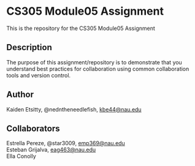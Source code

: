 # CS305 Module05 Assignment  
This is the repository for the CS305 Module05 Assignment  
## Description  
The purpose of this assignment/repository is to demonstrate that you understand best practices for collaboration using common collaboration tools and version control.  
## Author  
Kaiden Etsitty, @nedntheneedlefish, kbe44@nau.edu  
## Collaborators  
Estrella Pereze, @star3009, emp369@nau.edu  
Esteban Grijalva, eag463@nau.edu  
Ella Conolly
